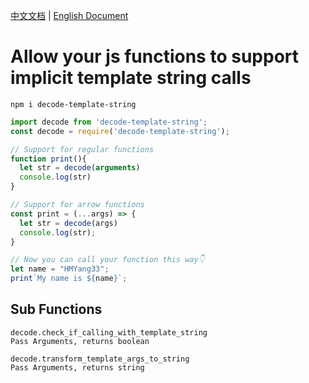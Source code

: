 [中文文档](https://github.com/HMYang33/decode-template-string/blob/main/%E8%AF%B4%E6%98%8E%E4%B9%A6.md) | [English Document](https://github.com/HMYang33/decode-template-string/blob/main/README.md)

# Allow your js functions to support implicit template string calls
```
npm i decode-template-string
```
```javascript
import decode from 'decode-template-string';
const decode = require('decode-template-string');

// Support for regular functions
function print(){
  let str = decode(arguments)
  console.log(str)
}

// Support for arrow functions
const print = (...args) => {
  let str = decode(args)
  console.log(str);
}

// Now you can call your function this way👇
let name = "HMYang33";
print`My name is ${name}`;
```

## Sub Functions
```
decode.check_if_calling_with_template_string
Pass Arguments, returns boolean

decode.transform_template_args_to_string
Pass Arguments, returns string
```
